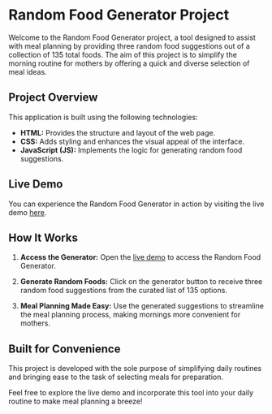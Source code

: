 # Random Food Generator Project

Welcome to the Random Food Generator project, a tool designed to assist with meal planning by providing three random food suggestions out of a collection of 135 total foods. The aim of this project is to simplify the morning routine for mothers by offering a quick and diverse selection of meal ideas.

## Project Overview

This application is built using the following technologies:

- **HTML:** Provides the structure and layout of the web page.
- **CSS:** Adds styling and enhances the visual appeal of the interface.
- **JavaScript (JS):** Implements the logic for generating random food suggestions.

## Live Demo

You can experience the Random Food Generator in action by visiting the live demo [here](https://lakshmankishore.github.io/random-food/).

## How It Works

1. **Access the Generator:** Open the [live demo](https://lakshmankishore.github.io/random-food/) to access the Random Food Generator.

2. **Generate Random Foods:** Click on the generator button to receive three random food suggestions from the curated list of 135 options.

3. **Meal Planning Made Easy:** Use the generated suggestions to streamline the meal planning process, making mornings more convenient for mothers.

## Built for Convenience

This project is developed with the sole purpose of simplifying daily routines and bringing ease to the task of selecting meals for preparation.

Feel free to explore the live demo and incorporate this tool into your daily routine to make meal planning a breeze!
